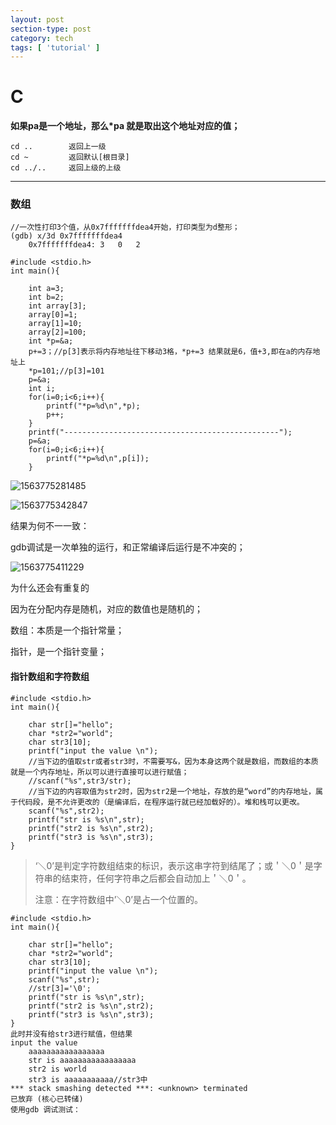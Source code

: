 ```yaml
---
layout: post
section-type: post
category: tech
tags: [ 'tutorial' ]
---
```


# C

**如果pa是一个地址，那么*pa 就是取出这个地址对应的值；**

```
cd ..        返回上一级
cd ~         返回默认[根目录]
cd ../..     返回上级的上级
```

------

### 数组

```
//一次性打印3个值，从0x7fffffffdea4开始，打印类型为d整形；
(gdb) x/3d 0x7fffffffdea4
	0x7fffffffdea4:	3	0	2
```

```
#include <stdio.h>
int main(){

    int a=3;
    int b=2;
    int array[3];
    array[0]=1;
    array[1]=10;
    array[2]=100;
    int *p=&a;
    p+=3；//p[3]表示将内存地址往下移动3格，*p+=3 结果就是6，值+3,即在a的内存地址上
    *p=101;//p[3]=101 
    p=&a;
    int i;
    for(i=0;i<6;i++){
        printf("*p=%d\n",*p);
        p++;
    }
    printf("------------------------------------------------");
    p=&a;
    for(i=0;i<6;i++){
        printf("*p=%d\n",p[i]);
    }
```



![1563775281485](/home/lixuehe/.config/Typora/typora-user-images/1563775281485.png)



![1563775342847](/home/lixuehe/.config/Typora/typora-user-images/1563775342847.png)





结果为何不一一致：

gdb调试是一次单独的运行，和正常编译后运行是不冲突的；

![1563775411229](/home/lixuehe/.config/Typora/typora-user-images/1563775411229.png)



为什么还会有重复的

因为在分配内存是随机，对应的数值也是随机的；



数组：本质是一个指针常量；

指针，是一个指针变量；

#### 指针数组和字符数组

```
#include <stdio.h>
int main(){

    char str[]="hello";
    char *str2="world";
    char str3[10];
    printf("input the value \n");
    //当下边的值取str或者str3时，不需要写&，因为本身这两个就是数组，而数组的本质就是一个内存地址，所以可以进行直接可以进行赋值；
    //scanf("%s",str3/str);
    //当下边的内容取值为str2时，因为str2是一个地址，存放的是“word”的内存地址，属于代码段，是不允许更改的（是编译后，在程序运行就已经加载好的）。堆和栈可以更改。
    scanf("%s",str2);
    printf("str is %s\n",str);
    printf("str2 is %s\n",str2);
    printf("str3 is %s\n",str3);
}
```

> ‘＼0’是判定字符数组结束的标识，表示这串字符到结尾了；或＇＼0＇是字符串的结束符，任何字符串之后都会自动加上＇＼0＇。
>
> 注意：在字符数组中’＼0’是占一个位置的。

```
#include <stdio.h>
int main(){

    char str[]="hello";
    char *str2="world";
    char str3[10];
    printf("input the value \n");
    scanf("%s",str);
    //str[3]='\0';
    printf("str is %s\n",str);
    printf("str2 is %s\n",str2);
    printf("str3 is %s\n",str3);
}
此时并没有给str3进行赋值，但结果
input the value 
	aaaaaaaaaaaaaaaaa
	str is aaaaaaaaaaaaaaaaa
	str2 is world
	str3 is aaaaaaaaaaa//str3中
*** stack smashing detected ***: <unknown> terminated
已放弃 (核心已转储)
使用gdb 调试测试：



```



